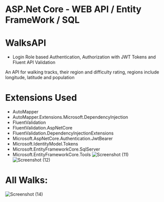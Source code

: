 # ASP.Net Core - WEB API / Entity FrameWork / SQL 
# WalksAPI
* Login Role based Authentication, Authorization with JWT Tokens and Fluent API Validation


An API for walking tracks, their region and difficulty rating, regions include longitude, latitude and population

# Extensions Used
* AutoMapper
* AutoMapper.Extensions.Microsoft.DependencyInjection
* FluentValidation
* FluentValidation.AspNetCore
* FluentValidation.DependencyInjectionExtensions
* Microsoft.AspNetCore.Authentication.JwtBearer
* Microsoft.IdentityModel.Tokens
* Microsoft.EntityFrameworkCore.SqlServer
* Microsoft.EntityFrameworkCore.Tools
![Screenshot (11)](https://user-images.githubusercontent.com/114370453/195839750-5678cf63-03f1-4fe4-be67-41830833c286.png)
![Screenshot (12)](https://user-images.githubusercontent.com/114370453/195839841-ec1115db-c36f-48e0-a435-3870565d51f6.png)
# All Walks:
![Screenshot (14)](https://user-images.githubusercontent.com/114370453/195841639-854ea729-4190-41c9-9dc0-183c8e71358c.png)


